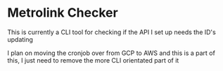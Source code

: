 # Metrolink Checker

This is currently a CLI tool for checking if the API I set up needs the ID's updating

I plan on moving the cronjob over from GCP to AWS and this is a part of this, I just need to remove the more CLI orientated part of it
